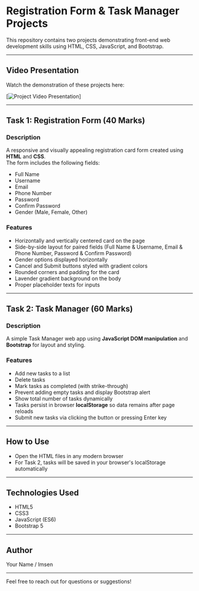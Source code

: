 # Registration Form & Task Manager Projects

This repository contains two projects demonstrating front-end web development skills using HTML, CSS, JavaScript, and Bootstrap.

---

## Video Presentation

Watch the demonstration of these projects here:

[![Project Video Presentation](https://drive.google.com/file/d/1KfSO6OcJr6ZbbgbLVq4EWFRYWEnJF5xE/view)]

---

## Task 1: Registration Form (40 Marks)

### Description
A responsive and visually appealing registration card form created using **HTML** and **CSS**.  
The form includes the following fields:

- Full Name  
- Username  
- Email  
- Phone Number  
- Password  
- Confirm Password  
- Gender (Male, Female, Other)  

### Features
- Horizontally and vertically centered card on the page  
- Side-by-side layout for paired fields (Full Name & Username, Email & Phone Number, Password & Confirm Password)  
- Gender options displayed horizontally  
- Cancel and Submit buttons styled with gradient colors  
- Rounded corners and padding for the card  
- Lavender gradient background on the body  
- Proper placeholder texts for inputs  

---

## Task 2: Task Manager (60 Marks)

### Description
A simple Task Manager web app using **JavaScript DOM manipulation** and **Bootstrap** for layout and styling.  

### Features
- Add new tasks to a list  
- Delete tasks  
- Mark tasks as completed (with strike-through)  
- Prevent adding empty tasks and display Bootstrap alert  
- Show total number of tasks dynamically  
- Tasks persist in browser **localStorage** so data remains after page reloads  
- Submit new tasks via clicking the button or pressing Enter key  

---

## How to Use

- Open the HTML files in any modern browser  
- For Task 2, tasks will be saved in your browser's localStorage automatically  

---

## Technologies Used

- HTML5  
- CSS3  
- JavaScript (ES6)  
- Bootstrap 5  

---

## Author

Your Name / Imsen

---

Feel free to reach out for questions or suggestions!

